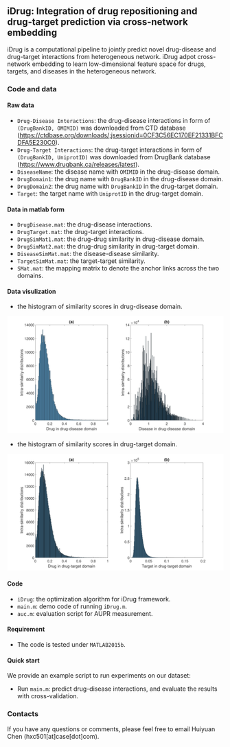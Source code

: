 ## iDrug: Integration of drug repositioning and drug-target prediction via cross-network embedding
iDrug is a computational pipeline to jointly predict novel drug-disease and drug-target interactions from heterogeneous network. iDrug adpot cross-network embedding to learn  low-dimensional feature space for drugs, targets, and diseases in the heterogeneous network.





### Code and data

#### Raw data
- `Drug-Disease Interactions`: the drug-disease interactions in form of `(DrugBankID, OMIMID)` was downloaded from CTD database (https://ctdbase.org/downloads/;jsessionid=0CF3C56EC170EF21331BFCDFA5E230C0).
- `Drug-Target Interactions`: the drug-target interactions in form of `(DrugBankID, UniprotID)` was downloaded from DrugBank database (https://www.drugbank.ca/releases/latest).
- `DiseaseName`: the disease name with `OMIMID` in the drug-disease domain.
- `DrugDomain1`: the drug name with `DrugBankID` in the drug-disease domain.
- `DrugDomain2`: the drug name with `DrugBankID` in the drug-target domain.
- `Target`: the target name with `UniprotID` in the drug-target domain.

#### Data in matlab form
- `DrugDisease.mat`: the drug-disease interactions.
- `DrugTarget.mat`: the drug-target interactions.
- `DrugSimMat1.mat`: the drug-drug similarity in drug-disease domain.
- `DrugSimMat2.mat`: the drug-drug similarity in drug-target domain.
- `DiseaseSimMat.mat`: the disease-disease similarity.
- `TargetSimMat.mat`: the target-target similarity.
- `SMat.mat`: the mapping matrix to denote the anchor links across the two domains.

#### Data visulization
- the histogram of similarity scores in drug-disease domain.
<img src="S1Fig.tif" width="600">

- the histogram of similarity scores in drug-target domain.
<img src="S2Fig.tif" width="600">

#### Code
- `iDrug`: the optimization algorithm for iDrug framework.
- `main.m`: demo code of running `iDrug.m`.
- `auc.m`: evaluation script for AUPR measurement.

#### Requirement
- The code is tested under `MATLAB2015b`.

#### Quick start
We provide an example script to run experiments on our dataset: 

- Run `main.m`: predict drug-disease interactions, and evaluate the results with cross-validation. 

### Contacts
If you have any questions or comments, please feel free to email Huiyuan Chen (hxc501[at]case[dot]com).

